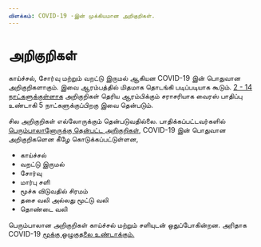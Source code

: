 ```yaml
---
விளக்கம்: COVID-19 -இன் முக்கியமான அறிகுறிகள்.
---
```


# அறிகுறிகள்

காய்ச்சல், சோர்வு மற்றும் வறட்டு இருமல் ஆகியன COVID-19 இன் பொதுவான அறிகுறிகளாகும். இவை ஆரம்பத்தில் மிதமாக தொடங்கி படிப்படியாக கூடும். [2 - 14 நாட்களுக்குள்ளாக](https://www.cdc.gov/coronavirus/2019-ncov/about/symptoms.html) அறிகுறிகள் தெரிய ஆரம்பிக்கும் சராசரியாக வைரஸ் பாதிப்பு உண்டாகி 5 நாட்களுக்குப்பிறகு இவை தென்படும்.

சில அறிகுறிகள் எல்லோருக்கும் தென்படுவதில்லை. பாதிக்கப்பட்டவர்களில் [பெரும்பாலானோருக்கு தென்பட்ட அறிகுறிகள்](https://ourworldindata.org/coronavirus#the-symptoms-of-covid-19), COVID-19 இன் பொதுவான அறிகுறிகளென கீழே கொடுக்கப்பட்டுள்ளன,

* காய்ச்சல்  
* வறட்டு இருமல்
* சோர்வு 
* மார்பு சளி  
* மூச்சு விடுவதில் சிரமம் 
* தசை வலி அல்லது மூட்டு வலி
* தொண்டை வலி

பெரும்பாலான அறிகுறிகள் காய்ச்சல் மற்றும் சளியுடன் ஒதுப்போகின்றன. அரிதாக COVID-19 [மூக்கு ஒழுகுதலை உண்டாக்கும்.](https://ourworldindata.org/coronavirus#the-symptoms-of-covid-19)